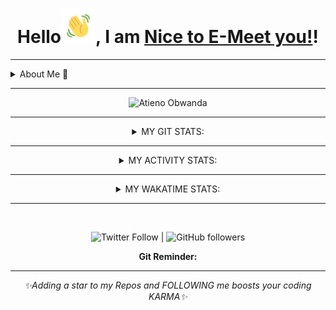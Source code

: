 <!-- <a href="url"><img src="/gitCover.png" width="900px" ></a>
 -->
<h1 align="center">
Hello<img src="/Wave.gif" height="55px" width="55px">, I am <a href="https://atienoobwanda.github.io/portfolioo/"> Nice to E-Meet you!</a>!
</h1>
<p align="center">
<!--   <a href="https://github.com/DenverCoder1/readme-typing-svg"> -->
    <!-- <img src="https://readme-typing-svg.herokuapp.com?color=E22FE4&width=380&height=45&lines= Software-Developer+Passionate+about+solving+day-to-day+challenges;Harnessing+The+Coding+Super+Power!;Empowering+Others;Nice+To+Meet+You+...&center=true"> -->

</p>
<hr>
<details>
<summary>About Me 🚀</summary>
:pushpin: My name is Atieno Obwanda. I'm a fullstack developer who is passionate about solving day-to-day challenges, through technology at the same time elevating people, and building community. <br>



👀 I’m  always constantly looking for growth opportunities, so let's connect.  
</br>

🇰🇪 Current Location: Kenya.<br>

:star: *The idea of being able to get computers to do things my way fascinates me!* </br>

:fire: **Recent Project:** <a href='https://weconnekt.herokuapp.com/'>We Connect</a></br>

🌱 **What I've been up to lately:** I’m currently learning: <a href='https://learning.edx.org/course/course-v1:HarvardX+CS50P+Python/block-v1:HarvardX+CS50P+Python+type@sequential+block@5c4566382df54814ba604df6369ca2fc/block-v1:HarvardX+CS50P+Python+type@vertical+block@a1450ed5620843fe9fd548156a385d26'>**HarvardX CS50's Introduction to Programming with Python**</a> </br>


**🌳 Current Project:** I'm currently working on my personal portfolio  
<br />
</details>

<hr>
<!-- <div style="display: flex;">
    <div style="width: 40%;">
        <img src="https://github-readme-streak-stats.herokuapp.com?user=atienoobwanda&theme=gotham" />
    </div>
    <div style="width: 50%;">
        <img src="https://github-readme-stats.vercel.app/api?username=atienoobwanda&theme=gotham&custom_title=Atieno's%20github%20stats" />
    </div>
</div> -->

<div align="center"><img src="https://github-readme-streak-stats.herokuapp.com/?user=atienoobwanda&theme=black-ice&hide_border=true&stroke=0000&background=0D1117&ring=FFE573&fire=FF8623&currStreakLabel=FF8623" alt="Atieno Obwanda" />
<br />

<hr>
<details>
<summary>MY GIT STATS:</summary>
<img width="49%" height="195px" src="https://github-readme-stats.vercel.app/api?username=atienoobwanda&show_icons=true&count_private=true&hide_border=true&title_color=FEE473&icon_color=FF8623&text_color=c9d1d9&bg_color=0d1117" />
<img width="41%" height="195px" src="https://github-readme-stats.vercel.app/api/top-langs/?username=atienoobwanda&layout=compact&hide_border=true&title_color=FEE473&text_color=FFFFFF&bg_color=0d1117" /> 

</details>
<hr>
<details>
<summary> MY ACTIVITY STATS:</summary>
![Contribution](https://activity-graph.herokuapp.com/graph?username=atienoobwanda&theme=react-dark&custom_title=My%20Activity&hide_border=true&area=true)
</details>
<hr>
<details>
<summary> MY WAKATIME STATS:</summary>

```text
YAML   10 mins         █████████████████████████   100.00 %
Java   0 secs          ░░░░░░░░░░░░░░░░░░░░░░░░░   00.00 %
```

</details>
<hr>
</br>

![Twitter Follow](https://img.shields.io/twitter/follow/atien_o?style=social) | ![GitHub followers](https://img.shields.io/github/followers/atienoobwanda?style=social)

 **Git Reminder:**
****
*✨Adding a star to my Repos and FOLLOWING me boosts your coding KARMA✨* </br>
 
          
